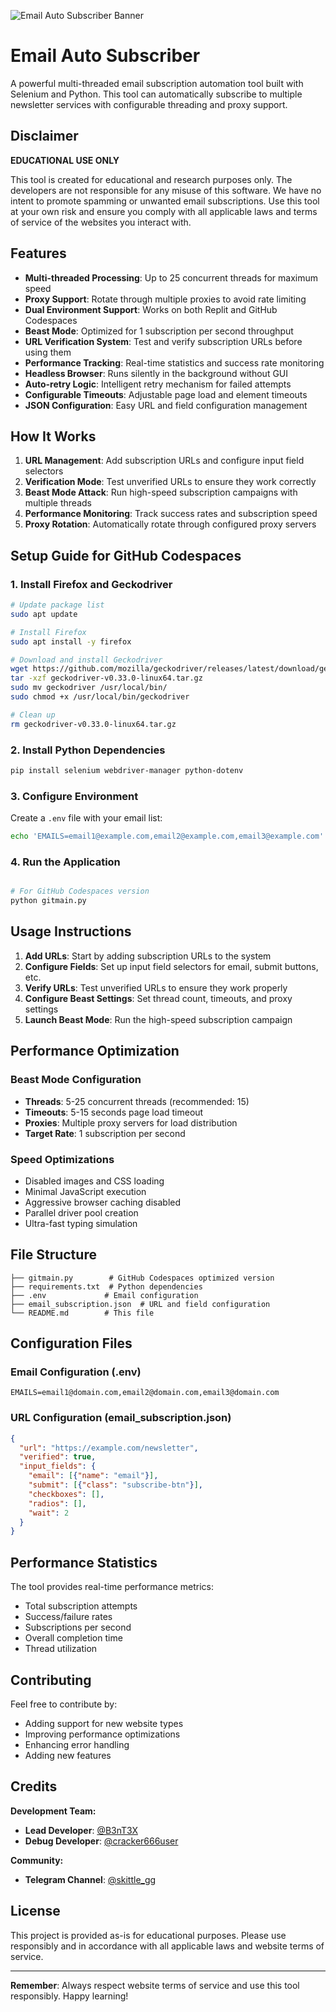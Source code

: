 
![Email Auto Subscriber Banner](https://i.pinimg.com/originals/5d/2c/44/5d2c44694918947aede42306cb7154d0.gif)

# Email Auto Subscriber

A powerful multi-threaded email subscription automation tool built with Selenium and Python. This tool can automatically subscribe to multiple newsletter services with configurable threading and proxy support.

## Disclaimer

**EDUCATIONAL USE ONLY**

This tool is created for educational and research purposes only. The developers are not responsible for any misuse of this software. We have no intent to promote spamming or unwanted email subscriptions. Use this tool at your own risk and ensure you comply with all applicable laws and terms of service of the websites you interact with.

## Features

- **Multi-threaded Processing**: Up to 25 concurrent threads for maximum speed
- **Proxy Support**: Rotate through multiple proxies to avoid rate limiting
- **Dual Environment Support**: Works on both Replit and GitHub Codespaces
- **Beast Mode**: Optimized for 1 subscription per second throughput
- **URL Verification System**: Test and verify subscription URLs before using them
- **Performance Tracking**: Real-time statistics and success rate monitoring
- **Headless Browser**: Runs silently in the background without GUI
- **Auto-retry Logic**: Intelligent retry mechanism for failed attempts
- **Configurable Timeouts**: Adjustable page load and element timeouts
- **JSON Configuration**: Easy URL and field configuration management

## How It Works

1. **URL Management**: Add subscription URLs and configure input field selectors
2. **Verification Mode**: Test unverified URLs to ensure they work correctly
3. **Beast Mode Attack**: Run high-speed subscription campaigns with multiple threads
4. **Performance Monitoring**: Track success rates and subscription speed
5. **Proxy Rotation**: Automatically rotate through configured proxy servers

## Setup Guide for GitHub Codespaces

### 1. Install Firefox and Geckodriver

```bash
# Update package list
sudo apt update

# Install Firefox
sudo apt install -y firefox

# Download and install Geckodriver
wget https://github.com/mozilla/geckodriver/releases/latest/download/geckodriver-v0.33.0-linux64.tar.gz
tar -xzf geckodriver-v0.33.0-linux64.tar.gz
sudo mv geckodriver /usr/local/bin/
sudo chmod +x /usr/local/bin/geckodriver

# Clean up
rm geckodriver-v0.33.0-linux64.tar.gz
```

### 2. Install Python Dependencies

```bash
pip install selenium webdriver-manager python-dotenv
```

### 3. Configure Environment

Create a `.env` file with your email list:

```bash
echo 'EMAILS=email1@example.com,email2@example.com,email3@example.com' > .env
```

### 4. Run the Application

```bash

# For GitHub Codespaces version
python gitmain.py
```

## Usage Instructions

1. **Add URLs**: Start by adding subscription URLs to the system
2. **Configure Fields**: Set up input field selectors for email, submit buttons, etc.
3. **Verify URLs**: Test unverified URLs to ensure they work properly
4. **Configure Beast Settings**: Set thread count, timeouts, and proxy settings
5. **Launch Beast Mode**: Run the high-speed subscription campaign

## Performance Optimization

### Beast Mode Configuration
- **Threads**: 5-25 concurrent threads (recommended: 15)
- **Timeouts**: 5-15 seconds page load timeout
- **Proxies**: Multiple proxy servers for load distribution
- **Target Rate**: 1 subscription per second

### Speed Optimizations
- Disabled images and CSS loading
- Minimal JavaScript execution
- Aggressive browser caching disabled
- Parallel driver pool creation
- Ultra-fast typing simulation

## File Structure

```
├── gitmain.py        # GitHub Codespaces optimized version
├── requirements.txt  # Python dependencies
├── .env             # Email configuration
├── email_subscription.json  # URL and field configuration
└── README.md        # This file
```

## Configuration Files

### Email Configuration (.env)
```
EMAILS=email1@domain.com,email2@domain.com,email3@domain.com
```

### URL Configuration (email_subscription.json)
```json
{
  "url": "https://example.com/newsletter",
  "verified": true,
  "input_fields": {
    "email": [{"name": "email"}],
    "submit": [{"class": "subscribe-btn"}],
    "checkboxes": [],
    "radios": [],
    "wait": 2
  }
}
```

## Performance Statistics

The tool provides real-time performance metrics:
- Total subscription attempts
- Success/failure rates
- Subscriptions per second
- Overall completion time
- Thread utilization

## Contributing

Feel free to contribute by:
- Adding support for new website types
- Improving performance optimizations
- Enhancing error handling
- Adding new features

## Credits

**Development Team:**
- **Lead Developer**: [@B3nT3X](https://github.com/B3nT3X)
- **Debug Developer**: [@cracker666user](https://github.com/cracker666user)

**Community:**
- **Telegram Channel**: [@skittle_gg](https://t.me/skittle_gg)

## License

This project is provided as-is for educational purposes. Please use responsibly and in accordance with all applicable laws and website terms of service.

---

**Remember**: Always respect website terms of service and use this tool responsibly. Happy learning!

